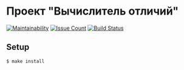 # Проект "Вычислитель отличий"

[![Maintainability](https://api.codeclimate.com/v1/badges/1b47b8b8bfac1e910b86/maintainability)](https://codeclimate.com/github/Konstantin6487/frontend-project-lvl2/maintainability) [![Issue Count](https://codeclimate.com/github/Konstantin6487/frontend-project-lvl2/badges/issue_count.svg)](https://codeclimate.com/github/Konstantin6487/frontend-project-lvl2) [![Build Status](https://api.travis-ci.org/Konstantin6487/frontend-project-lvl2.svg?branch=master)](https://api.travis-ci.org/Konstantin6487/frontend-project-lvl2)


## Setup

```sh
$ make install
```
